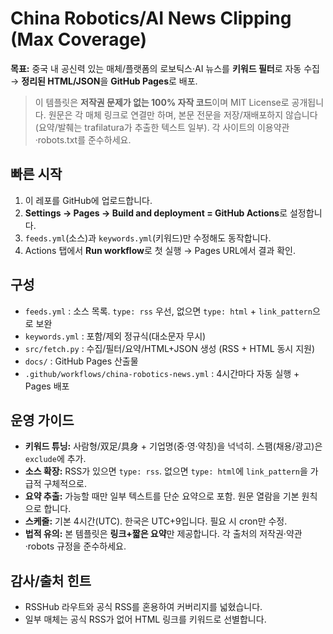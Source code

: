 # China Robotics/AI News Clipping (Max Coverage)

**목표:** 중국 내 공신력 있는 매체/플랫폼의 로보틱스·AI 뉴스를 **키워드 필터**로 자동 수집 → **정리된 HTML/JSON**을 **GitHub Pages**로 배포.

> 이 템플릿은 **저작권 문제가 없는 100% 자작 코드**이며 MIT License로 공개됩니다. 원문은 각 매체 링크로 연결만 하며, 본문 전문을 저장/재배포하지 않습니다(요약/발췌는 trafilatura가 추출한 텍스트 일부). 각 사이트의 이용약관·robots.txt를 준수하세요.

## 빠른 시작
1. 이 레포를 GitHub에 업로드합니다.
2. **Settings → Pages → Build and deployment = GitHub Actions**로 설정합니다.
3. `feeds.yml`(소스)과 `keywords.yml`(키워드)만 수정해도 동작합니다.
4. Actions 탭에서 **Run workflow**로 첫 실행 → Pages URL에서 결과 확인.

## 구성
- `feeds.yml` : 소스 목록. `type: rss` 우선, 없으면 `type: html` + `link_pattern`으로 보완
- `keywords.yml` : 포함/제외 정규식(대소문자 무시)
- `src/fetch.py` : 수집/필터/요약/HTML+JSON 생성 (RSS + HTML 동시 지원)
- `docs/` : GitHub Pages 산출물
- `.github/workflows/china-robotics-news.yml` : 4시간마다 자동 실행 + Pages 배포

## 운영 가이드
- **키워드 튜닝:** 사람형/双足/具身 + 기업명(중·영·약칭)을 넉넉히. 스팸(채용/광고)은 `exclude`에 추가.
- **소스 확장:** RSS가 있으면 `type: rss`. 없으면 `type: html`에 `link_pattern`을 가급적 구체적으로.
- **요약 추출:** 가능할 때만 일부 텍스트를 단순 요약으로 포함. 원문 열람을 기본 원칙으로 합니다.
- **스케줄:** 기본 4시간(UTC). 한국은 UTC+9입니다. 필요 시 cron만 수정.
- **법적 유의:** 본 템플릿은 **링크+짧은 요약**만 제공합니다. 각 출처의 저작권·약관·robots 규정을 준수하세요.

## 감사/출처 힌트
- RSSHub 라우트와 공식 RSS를 혼용하여 커버리지를 넓혔습니다.
- 일부 매체는 공식 RSS가 없어 HTML 링크를 키워드로 선별합니다.
